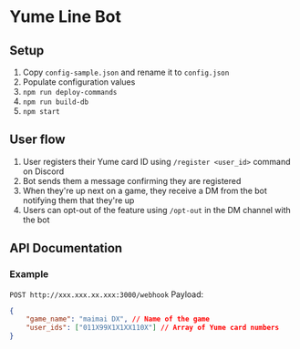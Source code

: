 # Yume Line Bot

## Setup
1. Copy `config-sample.json` and rename it to `config.json`
2. Populate configuration values
3. `npm run deploy-commands`
4. `npm run build-db`
5. `npm start`

## User flow
1. User registers their Yume card ID using `/register <user_id>` command on Discord
2. Bot sends them a message confirming they are registered
3. When they're up next on a game, they receive a DM from the bot notifying them that they're up
4. Users can opt-out of the feature using `/opt-out` in the DM channel with the bot

## API Documentation
### Example
`POST http://xxx.xxx.xx.xxx:3000/webhook`
Payload:
```json
{
    "game_name": "maimai DX", // Name of the game
    "user_ids": ["011X99X1X1XX110X"] // Array of Yume card numbers
}
```